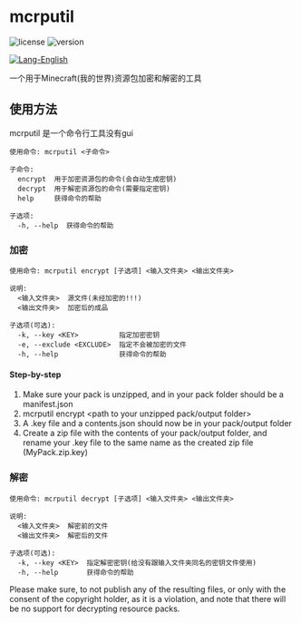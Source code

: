 # mcrputil

![license](https://img.shields.io/badge/License-Apache_2.0-blue.svg)
![version](https://img.shields.io/badge/Version-1.1.5-green.svg)

[![Lang-English](https://img.shields.io/badge/Lang-English-brightgreen)](README.md)

一个用于Minecraft(我的世界)资源包加密和解密的工具

## 使用方法

mcrputil 是一个命令行工具没有gui

```
使用命令: mcrputil <子命令>

子命令:
  encrypt  用于加密资源包的命令(会自动生成密钥)
  decrypt  用于解密资源包的命令(需要指定密钥)
  help     获得命令的帮助

子选项:
  -h, --help  获得命令的帮助
```

### 加密

```
使用命令: mcrputil encrypt [子选项] <输入文件夹> <输出文件夹>

说明:
  <输入文件夹>  源文件(未经加密的!!!)
  <输出文件夹>  加密后的成品

子选项(可选):
  -k, --key <KEY>          指定加密密钥
  -e, --exclude <EXCLUDE>  指定不会被加密的文件
  -h, --help               获得命令的帮助
```

#### Step-by-step

1. Make sure your pack is unzipped, and in your pack folder should be a manifest.json
2. mcrputil encrypt <path to your unzipped pack folder> <path to your unzipped pack/output folder>
3. A <name of your pack folder>.key file and a contents.json should now be in your pack/output folder
4. Create a zip file with the contents of your pack/output folder, and rename your .key file to the same name as the
   created zip file (MyPack.zip.key)

### 解密

```
使用命令: mcrputil decrypt [子选项] <输入文件夹> <输出文件夹>

说明:
  <输入文件夹>  解密前的文件
  <输出文件夹>  解密后的文件

子选项(可选):
  -k, --key <KEY>  指定解密密钥(给没有跟输入文件夹同名的密钥文件使用)
  -h, --help       获得命令的帮助
```
Please make sure, to not publish any of the resulting files, or only with the consent of the copyright holder, as it is
a violation, and note that there will be no support for decrypting resource packs.